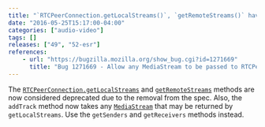```yaml
---
title: "`RTCPeerConnection.getLocalStreams()`, `getRemoteStreams()` have been deprecated"
date: "2016-05-25T15:17:00-04:00"
categories: ["audio-video"]
tags: []
releases: ["49", "52-esr"]
references:
    - url: "https://bugzilla.mozilla.org/show_bug.cgi?id=1271669"
      title: "Bug 1271669 - Allow any MediaStream to be passed to RTCPeerConnection.addTrack"
---
```

The [`RTCPeerConnection.getLocalStreams`](https://developer.mozilla.org/docs/Web/API/RTCPeerConnection/getLocalStreams) and [`getRemoteStreams`](https://developer.mozilla.org/docs/Web/API/RTCPeerConnection/getRemoteStreams) methods are now considered deprecated due to the removal from the spec. Also, the `addTrack` method now takes any [`MediaStream`](https://developer.mozilla.org/docs/Web/API/MediaStream) that may be returned by `getLocalStreams`. Use the `getSenders` and `getReceivers` methods instead.
